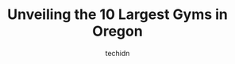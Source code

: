 ---
layout: ampstory
image: https://i0.wp.com/paketmu.com/wp-content/uploads/2023/06/anytime-fitness-0-in-oregon-1686369163.jpeg?resize=640,853
author: techidn
featured: false
description: Explore the diverse Gym scene in Oregon, home to an incredible selection of 10 establishments catering to every taste. Whether youre in search of iconic favorites or undiscovered treasures,
title: Unveiling the 10 Largest Gyms in Oregon
cover:
   title: Unveiling the 10 Largest Gyms in Oregon
   subtitle: RICKPATE
   background: https://paketmu.com/wp-content/uploads/2023/06/anytime-fitness-0-in-oregon-1686369163.jpeg

pages: 
 - layout: thirds
   top: <h1>#1 MUV Fitness Tanasbourne</h1>
   bottom: "<p>I am new to the area and had so many questions! I was welcomed by several staff members who made me feel right at home. I was pleasantly surprised with the positive and o</p>"
   background: https://paketmu.com/wp-content/uploads/2023/06/anytime-fitness-1-in-oregon-1686369164.jpeg
   backgroundblur: true
 - layout: thirds
   top: <h1>#2 Planet Fitness</h1>
   bottom: "<p>Planet Fitness is such a great place to get your fitness groove on. You will find all levels of fitness there. Pedros classes are great, hes very helpful and inspires y</p>"
   background: https://paketmu.com/wp-content/uploads/2023/06/anytime-fitness-2-in-oregon-1686369166.jpeg
   cta:
      link: https://paketmu.com/unveiling-the-10-largest-gyms-in-oregon/
      text: Unveiling the 10 Largest Gyms in Oregon
 - layout: thirds
   top: <h1>#3 Lloyd Athletic Club</h1>
   bottom: "<p>This place rocks !! Magical time capsule unlike any gym Ive ever been to in my life.   Extremely friendly, talkative, jovial members make out of towners feel at home.   </p>"
   background: https://paketmu.com/wp-content/uploads/2023/06/anytime-fitness-3-in-oregon-1686369167.jpeg
   cta:
      link: https://paketmu.com/unveiling-the-10-largest-gyms-in-oregon/
      text: Unveiling the 10 Largest Gyms in Oregon
 - layout: thirds
   top: <h1>#4 24 Hour Fitness</h1>
   bottom: "<p>1210 NW Johnson St, Portland, OR 97209, United States</p>"
   background: https://images.unsplash.com/photo-1614648718611-0635f29016cb?ixlib=rb-4.0.3&ixid=MnwxMjA3fDB8MHxwaG90by1wYWdlfHx8fGVufDB8fHx8&auto=format&fit=crop&w=640&h=853&q=80
   cta:
      link: https://paketmu.com/unveiling-the-10-largest-gyms-in-oregon/
      text: Unveiling the 10 Largest Gyms in Oregon
 - layout: thirds
   top: <h1>#5 Pursue Fitness</h1>
   bottom: "<p>555 W Centennial Blvd, Springfield, OR 97477, United States</p>"
   background: https://images.unsplash.com/photo-1567360425618-1594206637d2?ixlib=rb-4.0.3&ixid=MnwxMjA3fDB8MHxwaG90by1wYWdlfHx8fGVufDB8fHx8&auto=format&fit=crop&w=640&h=853&q=80
   cta:
      link: https://paketmu.com/unveiling-the-10-largest-gyms-in-oregon/
      text: Unveiling the 10 Largest Gyms in Oregon
 - layout: thirds
   top: <h1>#6 Orangetheory Fitness</h1>
   bottom: "<p>965 NE Orenco Station Pkwy, Hillsboro, OR 97124, United States</p>"
   background: https://images.unsplash.com/photo-1462556791646-c201b8241a94?ixlib=rb-4.0.3&ixid=MnwxMjA3fDB8MHxwaG90by1wYWdlfHx8fGVufDB8fHx8&auto=format&fit=crop&w=640&h=853&q=80
   cta:
      link: https://paketmu.com/unveiling-the-10-largest-gyms-in-oregon/
      text: Unveiling the 10 Largest Gyms in Oregon
 - layout: thirds
   top: <h1>#7 Physiq Fitness</h1>
   bottom: "<p>420 Mill St SE, Salem, OR 97301, United States</p>"
   background: https://images.unsplash.com/photo-1552083974-186346191183?ixlib=rb-4.0.3&ixid=MnwxMjA3fDB8MHxwaG90by1wYWdlfHx8fGVufDB8fHx8&auto=format&fit=crop&w=640&h=853&q=80
   cta:
      link: https://paketmu.com/unveiling-the-10-largest-gyms-in-oregon/
      text: Unveiling the 10 Largest Gyms in Oregon
 - layout: thirds
   middle: Continue reading...
   background: https://images.unsplash.com/photo-1557672172-298e090bd0f1?ixlib=rb-4.0.3&ixid=MnwxMjA3fDB8MHxwaG90by1wYWdlfHx8fGVufDB8fHx8&auto=format&fit=crop&w=640&h=853&q=80
   cta:
      link: https://paketmu.com/unveiling-the-10-largest-gyms-in-oregon/
      text: Unveiling the 10 Largest Gyms in Oregon
      
---